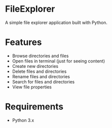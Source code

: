 # FileExplorer

A simple file explorer application built with Python.

# Features
- Browse directories and files
- Open files in terminal (just for seeing content)
- Create new directories
- Delete files and directories
- Rename files and directories
- Search for files and directories
- View file properties

# Requirements
- Python 3.x

    